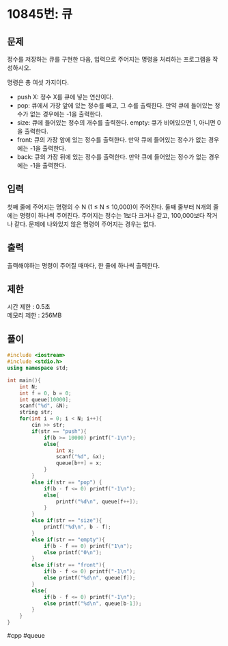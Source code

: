 # 10845번: 큐

## 문제

정수를 저장하는 큐를 구현한 다음, 입력으로 주어지는 명령을 처리하는 프로그램을 작성하시오.

명령은 총 여섯 가지이다.

- push X: 정수 X를 큐에 넣는 연산이다.
- pop: 큐에서 가장 앞에 있는 정수를 빼고, 그 수를 출력한다. 만약 큐에 들어있는 정수가 없는 경우에는 -1을 출력한다.
- size: 큐에 들어있는 정수의 개수를 출력한다.
  empty: 큐가 비어있으면 1, 아니면 0을 출력한다.
- front: 큐의 가장 앞에 있는 정수를 출력한다. 만약 큐에 들어있는 정수가 없는 경우에는 -1을 출력한다.
- back: 큐의 가장 뒤에 있는 정수를 출력한다. 만약 큐에 들어있는 정수가 없는 경우에는 -1을 출력한다.

## 입력

첫째 줄에 주어지는 명령의 수 N (1 ≤ N ≤ 10,000)이 주어진다. 둘째 줄부터 N개의 줄에는 명령이 하나씩 주어진다. 주어지는 정수는 1보다 크거나 같고, 100,000보다 작거나 같다. 문제에 나와있지 않은 명령이 주어지는 경우는 없다.

## 출력

출력해야하는 명령이 주어질 때마다, 한 줄에 하나씩 출력한다.

## 제한

시간 제한 : 0.5초 <br>
메모리 제한 : 256MB

## 풀이

```c++
#include <iostream>
#include <stdio.h>
using namespace std;

int main(){
    int N;
    int f = 0, b = 0;
    int queue[10000];
    scanf("%d", &N);
    string str;
    for(int i = 0; i < N; i++){
        cin >> str;
        if(str == "push"){
            if(b >= 10000) printf("-1\n");
            else{
                int x;
                scanf("%d", &x);
                queue[b++] = x;
            }
        }
        else if(str == "pop") {
            if(b - f <= 0) printf("-1\n");
            else{
                printf("%d\n", queue[f++]);
            }
        }
        else if(str == "size"){
            printf("%d\n", b - f);
        }
        else if(str == "empty"){
            if(b - f == 0) printf("1\n");
            else printf("0\n");
        }
        else if(str == "front"){
            if(b - f <= 0) printf("-1\n");
            else printf("%d\n", queue[f]);
        }
        else{
            if(b - f <= 0) printf("-1\n");
            else printf("%d\n", queue[b-1]);
        }
    }
}
```

#cpp #queue

